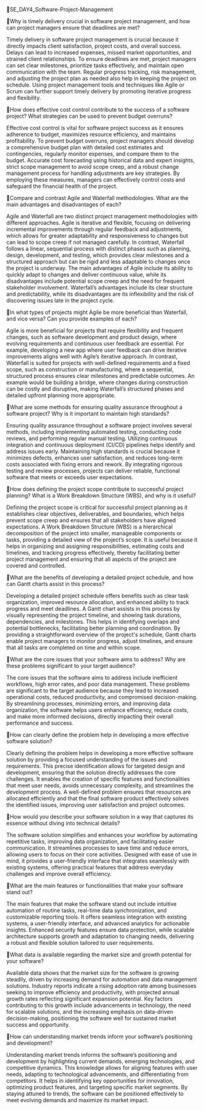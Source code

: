 🔸SE_DAY4_Software-Project-Management

 🔹Why is timely delivery crucial in software project management, and how can project managers ensure that deadlines are met?
 
   Timely delivery in software project management is crucial because it directly impacts client satisfaction, project costs, and overall success. Delays can lead to increased expenses, missed market opportunities, and strained client relationships. To ensure deadlines are met, project managers can set clear milestones, prioritize tasks effectively, and maintain open communication with the team. Regular progress tracking, risk management, and adjusting the project plan as needed also help in keeping the project on schedule. Using project management tools and techniques like Agile or Scrum can further support timely delivery by promoting iterative progress and flexibility.
 
 🔹How does effective cost control contribute to the success of a software project? What strategies can be used to prevent budget overruns?
 
   Effective cost control is vital for software project success as it ensures adherence to budget, maximizes resource efficiency, and maintains profitability. To prevent budget overruns, project managers should develop a comprehensive budget plan with detailed cost estimates and contingencies, regularly monitor expenses, and compare them to the budget. Accurate cost forecasting using historical data and expert insights, strict scope management to avoid scope creep, and a robust change management process for handling adjustments are key strategies. By employing these measures, managers can effectively control costs and safeguard the financial health of the project.
  
 🔹Compare and contrast Agile and Waterfall methodologies. What are the main advantages and disadvantages of each?
 
   Agile and Waterfall are two distinct project management methodologies with different approaches. Agile is iterative and flexible, focusing on delivering incremental improvements through regular feedback and adjustments, which allows for greater adaptability and responsiveness to changes but can lead to scope creep if not managed carefully. In contrast, Waterfall follows a linear, sequential process with distinct phases such as planning, design, development, and testing, which provides clear milestones and a structured approach but can be rigid and less adaptable to changes once the project is underway. The main advantages of Agile include its ability to quickly adapt to changes and deliver continuous value, while its disadvantages include potential scope creep and the need for frequent stakeholder involvement. Waterfall’s advantages include its clear structure and predictability, while its disadvantages are its inflexibility and the risk of discovering issues late in the project cycle.
   
🔹In what types of projects might Agile be more beneficial than Waterfall, and vice versa? Can you provide examples of each?

   Agile is more beneficial for projects that require flexibility and frequent changes, such as software development and product design, where evolving requirements and continuous user feedback are essential. For example, developing a new app where user feedback can drive iterative improvements aligns well with Agile’s iterative approach. In contrast, Waterfall is suited for projects with well-defined requirements and a fixed scope, such as construction or manufacturing, where a sequential, structured process ensures clear milestones and predictable outcomes. An example would be building a bridge, where changes during construction can be costly and disruptive, making Waterfall’s structured phases and detailed upfront planning more appropriate.
   
🔹What are some methods for ensuring quality assurance throughout a software project? Why is it important to maintain high standards?

Ensuring quality assurance throughout a software project involves several methods, including implementing automated testing, conducting code reviews, and performing regular manual testing. Utilizing continuous integration and continuous deployment (CI/CD) pipelines helps identify and address issues early. Maintaining high standards is crucial because it minimizes defects, enhances user satisfaction, and reduces long-term costs associated with fixing errors and rework. By integrating rigorous testing and review processes, projects can deliver reliable, functional software that meets or exceeds user expectations.

🔹How does defining the project scope contribute to successful project planning? What is a Work Breakdown Structure (WBS), and why is it useful?

  Defining the project scope is critical for successful project planning as it establishes clear objectives, deliverables, and boundaries, which helps prevent scope creep and ensures that all stakeholders have aligned expectations. A Work Breakdown Structure (WBS) is a hierarchical decomposition of the project into smaller, manageable components or tasks, providing a detailed view of the project’s scope. It is useful because it helps in organizing and assigning responsibilities, estimating costs and timelines, and tracking progress effectively, thereby facilitating better project management and ensuring that all aspects of the project are covered and controlled.
  
🔹What are the benefits of developing a detailed project schedule, and how can Gantt charts assist in this process?

  Developing a detailed project schedule offers benefits such as clear task organization, improved resource allocation, and enhanced ability to track progress and meet deadlines. A Gantt chart assists in this process by visually representing the project timeline, and showing task durations, dependencies, and milestones. This helps in identifying overlaps and potential bottlenecks, facilitating better planning and coordination. By providing a straightforward overview of the project's schedule, Gantt charts enable project managers to monitor progress, adjust timelines, and ensure that all tasks are completed on time and within scope.
  
🔹What are the core issues that your software aims to address? Why are these problems significant to your target audience?

  The core issues that the software aims to address include inefficient workflows, high error rates, and poor data management. These problems are significant to the target audience because they lead to increased operational costs, reduced productivity, and compromised decision-making. By streamlining processes, minimizing errors, and improving data organization, the software helps users enhance efficiency, reduce costs, and make more informed decisions, directly impacting their overall performance and success.

🔹How can clearly define the problem help in developing a more effective software solution?

  Clearly defining the problem helps in developing a more effective software solution by providing a focused understanding of the issues and requirements. This precise identification allows for targeted design and development, ensuring that the solution directly addresses the core challenges. It enables the creation of specific features and functionalities that meet user needs, avoids unnecessary complexity, and streamlines the development process. A well-defined problem ensures that resources are allocated efficiently and that the final software product effectively solves the identified issues, improving user satisfaction and project outcomes.
  
🔹How would you describe your software solution in a way that captures its essence without diving into technical details?

  The software solution simplifies and enhances your workflow by automating repetitive tasks, improving data organization, and facilitating easier communication. It streamlines processes to save time and reduce errors, allowing users to focus on their core activities. Designed with ease of use in mind, it provides a user-friendly interface that integrates seamlessly with existing systems, offering practical features that address everyday challenges and improve overall efficiency.
  
🔹What are the main features or functionalities that make your software stand out?

  The main features that make the software stand out include intuitive automation of routine tasks, real-time data synchronization, and customizable reporting tools. It offers seamless integration with existing systems, a user-friendly interface, and advanced analytics for actionable insights. Enhanced security features ensure data protection, while scalable architecture supports growth and adaptation to changing needs, delivering a robust and flexible solution tailored to user requirements.
  
🔹What data is available regarding the market size and growth potential for your software?

  Available data shows that the market size for the software is growing steadily, driven by increasing demand for automation and data management solutions. Industry reports indicate a rising adoption rate among businesses seeking to improve efficiency and productivity, with projected annual growth rates reflecting significant expansion potential. Key factors contributing to this growth include advancements in technology, the need for scalable solutions, and the increasing emphasis on data-driven decision-making, positioning the software well for sustained market success and opportunity.

🔹How can understanding market trends inform your software’s positioning and development?

  Understanding market trends informs the software’s positioning and development by highlighting current demands, emerging technologies, and competitive dynamics. This knowledge allows for aligning features with user needs, adapting to technological advancements, and differentiating from competitors. It helps in identifying key opportunities for innovation, optimizing product features, and targeting specific market segments. By staying attuned to trends, the software can be positioned effectively to meet evolving demands and maximize its market impact.

